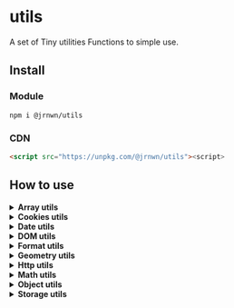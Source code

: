 
# utils
 A set of Tiny utilities Functions to simple use.

## Install
### Module

```
npm i @jrnwn/utils
```

### CDN

```html
<script src="https://unpkg.com/@jrnwn/utils"><script>
```

## How to use

<details>
<summary><b>Array utils</b></summary>

#### Module

```javascript
import {
  range,
} from '@jrnwn/utils'
```

#### CDN

```javascript
const {
  range,
} = Utils
```

#### API

```javascript
function range (start?: number, end?: number, step?: number) => number[]
```

</details>

<details>
<summary><b>Cookies utils</b></summary>

#### Module

```javascript
import {
  getCookie,
  setCookie,
  deleteCookie,
} from '@jrnwn/utils'
```

#### CDN

```javascript
const {
  getCookie,
  setCookie,
  deleteCookie,
} = Utils
```

#### API

```javascript
function getCookie (name: string) =>  string | undefined

function setCookie (name: string, value: string, expireDays: number) =>  void

function deleteCookie (name: string) =>  void
```

</details>

<details>
<summary><b>Date utils</b></summary>

#### Module

```javascript
import {
  clonedDate,
  addDaysTo,
  fromToday,
  firstDayOfWeek,
  firstDayOfMonth,
  daysFrom,
  monthDays,
  getWeek,
  getMonth,
} from '@jrnwn/utils'
```

#### CDN

```javascript
const {
  clonedDate,
  addDaysTo,
  fromToday,
  firstDayOfWeek,
  firstDayOfMonth,
  daysFrom,
  monthDays,
  getWeek,
  getMonth,
} = Utils
```

#### API

```javascript
function clonedDate (date: Date) =>  Date

function addDaysTo (date: Date, days?: number) =>  Date

function fromToday (days: number) =>  Date

function firstDayOfWeek (date: Date) =>  Date

function firstDayOfMonth (date: Date) =>  Date

function daysFrom (date: Date, days?: number) =>  Date[]

function monthDays (date: Date) =>  number

function getWeek (date: Date) =>  Date[]

function getMonth (date: Date) =>  Date[]
```

</details>

<details>
<summary><b>DOM utils</b></summary>

#### Module

```javascript
import {
  typeOf,
  createEl,
  setClass,
  removeClass,
  setStyle,
  getSelector,
  platform,
} from '@jrnwn/utils'
```

#### CDN

```javascript
const {
  typeOf,
  createEl,
  setClass,
  removeClass,
  setStyle,
  getSelector,
  platform,
} = Utils
```

#### API

```javascript
function typeOf (element: any) => any

function createEl (type: string) => HTMLElement

function setClass (element: HTMLElement, className: string) => void[]

function removeClass (element: HTMLElement, className: string) => void[]

function setStyle (element: HTMLElement, object: Object) => any[]

function getSelector (element: HTMLElement) => string

function platform () => ({
  isMobile: boolean,
  isDesktop: boolean,
  isDark: boolean,
  isLight: boolean,
})
```

</details>

<details>
<summary><b>Format utils</b></summary>

#### Module

```javascript
import {
  normalizeText,
  toSplit,
  toCamel,
  toPascal,
  toSnake,
  toKebab,
  toProperName,
} from '@jrnwn/utils'
```

#### CDN

```javascript
const {
  normalizeText,
  toSplit,
  toCamel,
  toPascal,
  toSnake,
  toKebab,
  toProperName,
} = Utils
```

#### API

```javascript
function normalizeText (text: string) =>  string

function toSplit (text: string) =>  string[]

function toCamel (text: string) =>  string

function toPascal (text: string) =>  string

function toSnake (text: string) =>  string

function toKebab (text: string) =>  string

function toProperName (text: string) =>  string
```

</details>

<details>
<summary><b>Geometry utils</b></summary>

#### Module

```javascript
import {
  getDistance,
} from '@jrnwn/utils'
```

#### CDN

```javascript
const {
  getDistance,
} = Utils
```

#### API

```javascript
function getDistance (p1: Point, p2: Point) => number
```

</details>

<details>
<summary><b>Http utils</b></summary>

#### Module

```javascript
import {
  loadText,
  loadJson,
} from '@jrnwn/utils'
```

#### CDN

```javascript
const {
  loadText,
  loadJson,
} = Utils
```

#### API

```javascript
function loadText (path: string) => Promise<string>

function loadJson (path: string) => Promise<any>
```

</details>

<details>
<summary><b>Math utils</b></summary>

#### Module

```javascript
import {
  clamp,
} from '@jrnwn/utils'
```

#### CDN

```javascript
const {
  clamp,
} = Utils
```

#### API

```javascript
function clamp (value: number, min: number, max: number) => number
```

</details>

<details>
<summary><b>Object utils</b></summary>

#### Module

```javascript
import {
  getDistance,
} from '@jrnwn/utils'
```

#### CDN

```javascript
const {
  getDistance,
} = Utils
```

#### API

```javascript
function get (path: string, obj?: Window | Object) => any

function set (path: string, object: Object | Window | undefined, value: any) => any

function getListOfPaths (obj?: object) => any
```

</details>

<details>
<summary><b>Storage utils</b></summary>

#### Module

```javascript
import {
  tinyIDB,
} from '@jrnwn/utils'
```

#### CDN

```javascript
const {
  tinyIDB,
} = Utils
```

#### API

```javascript
function tinyIDB () => ({
  get: (key: string) => Promise<void>,
  set: (key: string, value: any) => Promise<void>,
  remove: (key: string) => Promise<void>,
})
```

</details>